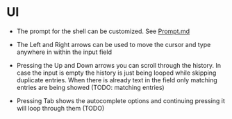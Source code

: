 # UI

- The prompt for the shell can be customized. See [Prompt.md](/docs/Prompt.md)

- The Left and Right arrows can be used to move the cursor and type anywhere in within the input field

- Pressing the Up and Down arrows you can scroll through the history. 
In case the input is empty the history is just being looped while skipping duplicate entries.
When there is already text in the field only matching entries are being showed (TODO: matching entries)

- Pressing Tab shows the autocomplete options and continuing pressing it will loop through them (TODO)

